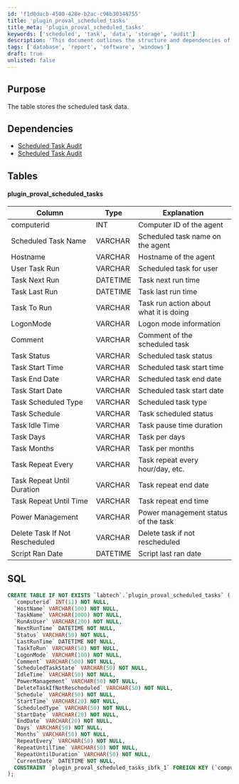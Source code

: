 ```yaml
---
id: 'f1d0dacb-4500-428e-b2ac-c96b30348755'
title: 'plugin_proval_scheduled_tasks'
title_meta: 'plugin_proval_scheduled_tasks'
keywords: ['scheduled', 'task', 'data', 'storage', 'audit']
description: 'This document outlines the structure and dependencies of the scheduled task data storage, detailing the table schema and SQL commands necessary for implementation. It provides insights into the scheduled tasks managed by the system, including their statuses, run times, and management options.'
tags: ['database', 'report', 'software', 'windows']
draft: true
unlisted: false
---
```


## Purpose

The table stores the scheduled task data.

## Dependencies

- [Scheduled Task Audit](<./Scheduled Task Audit.md>)
- [Scheduled Task Audit](<./Scheduled Task Audit.md>)

## Tables

#### plugin_proval_scheduled_tasks

| Column                          | Type     | Explanation                                 |
|---------------------------------|----------|---------------------------------------------|
| computerid                      | INT      | Computer ID of the agent                    |
| Scheduled Task Name             | VARCHAR  | Scheduled task name on the agent            |
| Hostname                        | VARCHAR  | Hostname of the agent                       |
| User Task Run                   | VARCHAR  | Scheduled task for user                     |
| Task Next Run                   | DATETIME | Task next run time                          |
| Task Last Run                   | DATETIME | Task last run time                          |
| Task To Run                     | VARCHAR  | Task run action about what it is doing      |
| LogonMode                       | VARCHAR  | Logon mode information                      |
| Comment                         | VARCHAR  | Comment of the scheduled task               |
| Task Status                     | VARCHAR  | Scheduled task status                        |
| Task Start Time                 | VARCHAR  | Scheduled task start time                   |
| Task End Date                   | VARCHAR  | Scheduled task end date                     |
| Task Start Date                 | VARCHAR  | Scheduled task start date                   |
| Task Scheduled Type             | VARCHAR  | Scheduled task type                         |
| Task Schedule                   | VARCHAR  | Task scheduled status                       |
| Task Idle Time                  | VARCHAR  | Task pause time duration                    |
| Task Days                       | VARCHAR  | Task per days                              |
| Task Months                     | VARCHAR  | Task per months                            |
| Task Repeat Every               | VARCHAR  | Task repeat every hour/day, etc.           |
| Task Repeat Until Duration      | VARCHAR  | Task repeat end date                       |
| Task Repeat Until Time          | VARCHAR  | Task repeat end time                       |
| Power Management                | VARCHAR  | Power management status of the task        |
| Delete Task If Not Rescheduled  | VARCHAR  | Delete task if not rescheduled             |
| Script Ran Date                 | DATETIME | Script last ran date                       |

## SQL

```sql
CREATE TABLE IF NOT EXISTS `labtech`.`plugin_proval_scheduled_tasks` (
  `computerid` INT(11) NOT NULL,
  `HostName` VARCHAR(100) NOT NULL,
  `TaskName` VARCHAR(1000) NOT NULL,
  `RunAsUser` VARCHAR(200) NOT NULL,
  `NextRunTime` DATETIME NOT NULL,
  `Status` VARCHAR(50) NOT NULL,
  `LastRunTime` DATETIME NOT NULL,
  `TaskToRun` VARCHAR(50) NOT NULL,
  `LogonMode` VARCHAR(100) NOT NULL,
  `Comment` VARCHAR(500) NOT NULL,
  `ScheduledTaskState` VARCHAR(50) NOT NULL,
  `IdleTime` VARCHAR(50) NOT NULL,
  `PowerManagement` VARCHAR(50) NOT NULL,
  `DeleteTaskIfNotRescheduled` VARCHAR(50) NOT NULL,
  `Schedule` VARCHAR(50) NOT NULL,
  `StartTime` VARCHAR(20) NOT NULL,
  `ScheduledType` VARCHAR(50) NOT NULL,
  `StartDate` VARCHAR(20) NOT NULL,
  `EndDate` VARCHAR(20) NOT NULL,
  `Days` VARCHAR(50) NOT NULL,
  `Months` VARCHAR(50) NOT NULL,
  `RepeatEvery` VARCHAR(50) NOT NULL,
  `RepeatUntilTime` VARCHAR(50) NOT NULL,
  `RepeatUntilDuration` VARCHAR(50) NOT NULL,
  `CurrentDate` DATETIME NOT NULL,
  CONSTRAINT `plugin_proval_scheduled_tasks_ibfk_1` FOREIGN KEY (`computerid`) REFERENCES `labtech`.`computers`(`ComputerID`) ON UPDATE NO ACTION ON DELETE CASCADE
);
```



